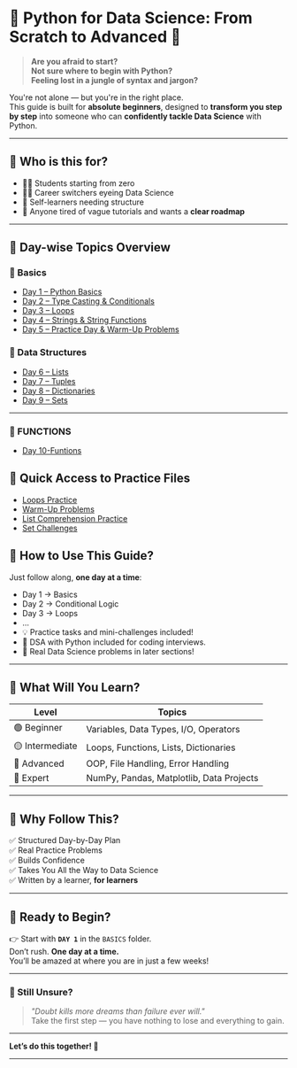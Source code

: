# 🐍 Python for Data Science: From Scratch to Advanced 🚀

> **Are you afraid to start?**  
> **Not sure where to begin with Python?**  
> **Feeling lost in a jungle of syntax and jargon?**

You're not alone — but you're in the right place.  
This guide is built for **absolute beginners**, designed to **transform you step by step** into someone who can **confidently tackle Data Science** with Python.

---

## 🌱 Who is this for?

- 🧑‍🎓 Students starting from zero
- 👩‍💻 Career switchers eyeing Data Science
- 🧠 Self-learners needing structure
- 👀 Anyone tired of vague tutorials and wants a **clear roadmap**

---
## 📅 Day-wise Topics Overview

### 🔰 Basics
- [Day 1 – Python Basics](./BASICS/DAY%201/README.md)
- [Day 2 – Type Casting & Conditionals](./BASICS/DAY%202/README.md)
- [Day 3 – Loops](./BASICS/DAY%203/README.md)
- [Day 4 – Strings & String Functions](./BASICS/DAY%204/README.md)
- [Day 5 – Practice Day & Warm-Up Problems](./BASICS/DAY%205%20Practice%20Day/README.md)

### 🧱 Data Structures
- [Day 6 – Lists](./DATA_STRUCTURES/DAY6/README.md)
- [Day 7 – Tuples](./DATA_STRUCTURES/DAY7/README.md)
- [Day 8 – Dictionaries](./DATA_STRUCTURES/DAY8/README.md)
- [Day 9 – Sets](./DATA_STRUCTURES/DAY9/README.md)

---

### 🧱 FUNCTIONS
- [Day 10-Funtions](./FUNCTIONS/DAY%2010/readme.md)
## 🔗 Quick Access to Practice Files

- [Loops Practice](./BASICS/DAY%203/Practice%20Day%203)
- [Warm-Up Problems](./BASICS/DAY%205%20Practice%20Day/PracticeSheets.py)
- [List Comprehension Practice](./DATA_STRUCTURES/DAY6/LISTS/3LISTCOMPREHENSION.py)
- [Set Challenges](./DATA_STRUCTURES/DAY9/1SET/challenge.py)


## 📆 How to Use This Guide?

Just follow along, **one day at a time**:
- Day 1 → Basics
- Day 2 → Conditional Logic
- Day 3 → Loops
- ...
- 💡 Practice tasks and mini-challenges included!
- 🧠 DSA with Python included for coding interviews.
- 🧪 Real Data Science problems in later sections!

---

## 🧭 What Will You Learn?

| Level | Topics |
|-------|--------|
| 🟢 Beginner | Variables, Data Types, I/O, Operators |
| 🟡 Intermediate | Loops, Functions, Lists, Dictionaries |
| 🔵 Advanced | OOP, File Handling, Error Handling |
| 🔴 Expert | NumPy, Pandas, Matplotlib, Data Projects |

---

## 📌 Why Follow This?

✅ Structured Day-by-Day Plan  
✅ Real Practice Problems  
✅ Builds Confidence  
✅ Takes You All the Way to Data Science  
✅ Written by a learner, **for learners**

---

## 🧠 Ready to Begin?

👉 Start with **`DAY 1`** in the `BASICS` folder.  
Don’t rush. **One day at a time.**  
You’ll be amazed at where you are in just a few weeks!

---

### 💬 Still Unsure?

> _"Doubt kills more dreams than failure ever will."_  
Take the first step — you have nothing to lose and everything to gain.

---

**Let’s do this together! 🚀**

---


